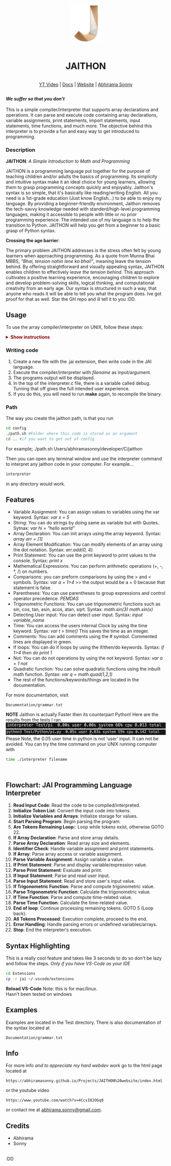 <div align="center" style="display:grid;place-items:center;">
<p>
    <a href="https://www.youtube.com/watch?v=4CcsI82OGq0" target="_blank"><img width="100" src="Imgs/logo.png" alt="V logo"></a>
</p>
<h1>JAITHON</h1>

[YT Video](https://www.youtube.com/watch?v=4CcsI82OGq0) | [Docs](https://github.com/abhiramasonny/jaithon/blob/main/Documentation/grammar.txt) | [Website](https://abhiramasonny.github.io/Projects/JAITHON%20website/index.html) | [Abhirama Sonny](https://abhiramasonny.github.io/)
</div>

***We suffer so that you don't***
<br>
<br>
This is a simple compiler/interpreter that supports array declarations and operations. It can parse and execute code containing array declarations, variable assignments, print statements, import statements, input statements, time functions, and much more. The objective behind this interpreter is to provide a fun and easy way to get introduced to programming.

### Description

**JAITHON**: *A Simple Introduction to Math and Programming*

JAITHON is a programming language put together for the purpose of teaching children and/or adults the basics of programming. Its simplicity and intuitive syntax make it an ideal choice for young learners, allowing them to grasp programming concepts quickly and enjoyably. Jaithon's syntax is so simple, that it's basically like reading/writing English. All you need is a 1st-grade education (Just know English...) to be able to enjoy my language. By providing a beginner-friendly environment, Jaithon removes the tech-savvy knowledge needed with standerd/high-level programming languages, making it accessible to people with little or no prior programming experience. The intended use of my language is to help the transition to Python. JAITHON will help you get from a beginner to a basic grasp of Python syntax.

**Crossing the age barrier**:

The primary problem JAITHON addresses is the stress often felt by young learners when approaching programming. As a quote from Munna Bhai MBBS, *"Bhai, tension nahin lene ka bhai!"*, meaning leave the tension behind. By offering straightforward and visually appealing syntax, JAITHON enables children to effectively *leave the tension behind*. This approach cultivates a positive learning experience, encouraging children to explore and develop problem-solving skills, logical thinking, and computational creativity from an early age. Our syntax is structured in such a way, that anyone who reads it will be able to tell you what the program does. Ive got proof for that as well. Star the GH repo and ill tell it to you :DD.

## Usage

To use the array compiler/interpreter on UNIX, follow these steps:
<details style="color: darkred;"><summary><b>Show instructions</b></summary>

```bash
git clone https://github.com/abhiramasonny/jaithon
cd jaithon
make
./interpreter
```

**You must have gcc and Make installed otherwise the script wont work.**
Then type this as follow up to *Enter file name to interpret*

```
jaithon
```

Or you can run

```bash
./interpreter filename
```

</details>

### Writing code

1. Create a new file with the .jai extension, then write code in the JAI language.
2. Execute the compiler/interpreter with *filename* as input/argument.
3. The programs output will be displayed.
4. In the top of the interpreter.c file, there is a variable called debug. Turning that off gives the full intended user experience.
5. If you do this, you will need to run **make** again, to recompile the binary.

### Path

The way you create the jaithon path, is that you run 
``` bash
cd config
./path.sh #Folder where this code is stored as an argument
cd .. #if you want to get out of config
```


For example; ./path.sh Users/abhiramasonny/developer/C/jaithon

Then you can open any terminal window and use the interpreter command to interpret any jaithon code in your computer.
For example...

```bash
interpreter
```

in any directory would work.

## Features

- Variable Assignment: You can assign values to variables using the var keyword. Syntax: *var x = 5*
- String: You can do strings by doing same as variable but with Quotes. Sytnax: *var hi = "hello world"*
- Array Declaration: You can init arrays using the array keyword. Syntax: *array arr = [1]*
- Array Element Modification: You can modify elements of an array using the dot notation. Syntax: *arr.add(0, 4).*
- Print Statement: You can use the print keyword to print values to the console. Syntax: *print x*
- Mathematical Expressions: You can perform arithmetic operations (+, -, *, /) on numbers.
- Comparisons: you can preform comparisons by using the > and < symbols. Syntax: *var a = 1>4* >> the output would be a = 0 because that statement is false.
- Parentheses: You can use parentheses to group expressions and control operator precedence. *PEMDAS*
- Trigonometric Functions: You can use trigonometric functions such as sin, cos, tan, asin, acos, atan, sqrt. Syntax: *math.sin(3)* *math.sin(x)*
- Detecting User input: You can detect user input. Syntax: *input variable_name*
- Time: You can access the users internal Clock by using the time keyword. Syntax: *var t = time()* This saves the time as an integer.
- Comments: You can add comments using the # symbol. Commented lines are displayed in green.
- If loops: You can do if loops by using the if/then/do keywords. Syntax: *if 1>4 then do print 1*
- Not: You can do not operations by using the not keyword. Syntax: *var a = 1 not*
- Quadratic function: You can solve quadratic functions using the inbuilt math function. Syntax: *var q = math.quad(1,2,1)*
- The rest of the functions/keywords/things are located in the documentation.

For more documentation, visit

```
Documentation/grammar.txt
```

**NOTE** Jaithon is actually Faster then its counterpart Python! Here are the results from the tests I ran.
<a href="Imgs/JaithonResult.png" target="_blank"><img src="Imgs/JaithonResult.png" alt="Jaithon Speed Result"></a>
<a href="Imgs/PythonResult.png" target="_blank"><img src="Imgs/PythonResult.png" alt="Python Speed Result"></a>
Please Note, the 0.05 user time in python is not 'user' input. It can not be avoided. You can try the time command on your UNIX running computer with

```bash
time ./interpreter filename
```

<br>

## Flowchart: JAI Programming Language Interpreter

1. **Read Input Code**: Read the code to be compiled/interpreted.
2. **Initialize Token List**: Convert the input code into tokens.
3. **Initialize Variables and Arrays**: Initialize storage for values.
4. **Start Parsing Program**: Begin parsing the program.
5. **Are Tokens Remaining Loop:**: Loop while tokens exist, otherwise GOTO 22.
6. **If Array Declaration**: Parse and store array details.
7. **Parse Array Declaration**: Read array size and elements.
8. **Identifier Check**: Handle variable assignment and print statements.
9. **If Array**: Parse array access or variable assignment.
10. **Parse Variable Assignment**: Assign variable a value.
11. **If Print Statement**: Parse and display variable/expression value.
12. **Parse Print Statement**: Evaluate and print.
13. **If Input Statement**: Parse and read user input.
14. **Parse Input Statement**: Read and store user's input value.
15. **If Trigonometric Function**: Parse and compute trigonometric value.
16. **Parse Trigonometric Function**: Calculate the trigonometric value.
17. **If Time Function**: Parse and compute time-related value.
18. **Parse Time Function**: Calculate the time-related value.
19. **End of loop**: Continue processing remaining tokens. GOTO 5 (Loop back).
20. **All Tokens Processed**: Execution complete, proceed to the end.
21. **Error Handling**: Handle parsing errors or undefined variables/arrays.
22. **Stop**: End the interpreter's execution.

## Syntax Highlighting

This is a really cool feature and takes like 3 seconds to do so don't be lazy and follow the steps.
*Only if you have VS-Code as your IDE*

```sh
cd Extensions
cp -r jai ~/.vscode/extensions
```

**Reload VS-Code**
Note: this is for mac/linux.
<br>
Hasn't been tested on windows

## Examples

Examples are located in the Test directory. There is also documentation of the syntax located at

```
Documentation/grammar.txt
```

## Info

For more info *and to appreciate my hard webdev work* go to the html page located at

```
https://abhiramasonny.github.io/Projects/JAITHON%20website/index.html
```

or the youtube video

```
https://www.youtube.com/watch?v=4CcsI82OGq0
```

or contact me at <abhirama.sonny@gmail.com>.

## Credits

- Abhirama
- Sonny
<br>
:DD
